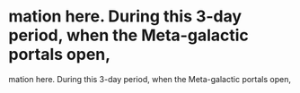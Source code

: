 # mation here. During this 3-day period, when the Meta-galactic portals open,

mation here. During this 3-day period, when the Meta-galactic portals open,
